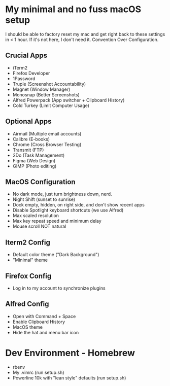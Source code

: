 # My minimal and no fuss macOS setup

I should be able to factory reset my mac and get right back to these settings in < 1 hour.
If it's not here, I don't need it. 
Convention Over Configuration.

## Crucial Apps
- iTerm2
- Firefox Developer
- 1Password 
- Truple (Screenshot Accountability)
- Magnet (Window Manager)
- Monosnap (Better Screenshots)
- Alfred Powerpack (App switcher + Clipboard History)
- Cold Turkey (Limit Computer Usage)

## Optional Apps
- Airmail (Multiple email accounts)
- Calibre (E-books)
- Chrome (Cross Browser Testing)
- Transmit (FTP)
- 2Do (Task Management)
- Figma (Web Design)
- GIMP (Photo editing)

## MacOS Configuration
- No dark mode, just turn brightness down, nerd.
- Night Shift (sunset to sunrise)
- Dock empty, hidden, on right side, and don't show recent apps
- Disable Spotlight keyboard shortcuts (we use Alfred)
- Max scaled resolution
- Max key repeat speed and minimum delay
- Mouse scroll NOT natural

## Iterm2 Config
- Default color theme ("Dark Background")
- "Minimal" theme

## Firefox Config
- Log in to my account to synchronize plugins

## Alfred Config
- Open with Command + Space
- Enable Clipboard History
- MacOS theme 
- Hide the hat and menu bar icon

# Dev Environment - Homebrew
- rbenv
- My .vimrc (run setup.sh)
- Powerline 10k with "lean style" defaults (run setup.sh)
